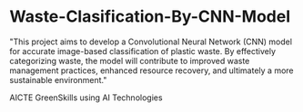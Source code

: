 # Waste-Clasification-By-CNN-Model
"This project aims to develop a Convolutional Neural Network (CNN) model for accurate image-based classification of plastic waste. By effectively categorizing waste, the model will contribute to improved waste management practices, enhanced resource recovery, and ultimately a more sustainable environment."

AICTE GreenSkills using AI Technologies

